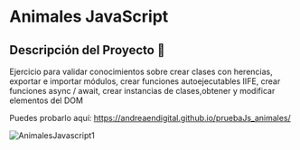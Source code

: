 # Animales JavaScript

## Descripción del Proyecto :scroll:

Ejercicio para validar conocimientos sobre crear clases con herencias, exportar e importar módulos, crear funciones autoejecutables IIFE, crear funciones async / await, crear instancias de clases,obtener y modificar elementos del DOM

Puedes probarlo aquí: https://andreaendigital.github.io/pruebaJs_animales/

![AnimalesJavascript1](https://github.com/user-attachments/assets/ee317f82-98db-4200-b50b-352c1d608110)
